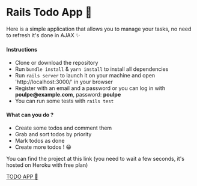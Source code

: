 <h1>Rails Todo App 🐙</h1>

<p>Here is a simple application that allows you to manage your tasks, no need to refresh it's done in AJAX ✨</p>

<h4>Instructions</h4>
<ul>
  <li>Clone or download the repository</li>
  <li>Run <code>bundle install</code> & <code>yarn install</code> to install all dependencies</li>
  <li>Run <code>rails server</code> to launch it on your machine and open 'http://localhost:3000/' in your browser</li>
  <li>Register with an email and a password or you can log in with <b>poulpe@example.com</b>, password: <b>poulpe</b></li>
  <li>You can run some tests with <code>rails test</code></li>
</ul>

<h4>What can you do ?</h4>
<ul>
  <li>Create some todos and comment them</li>
  <li>Grab and sort todos by priority</li>
  <li>Mark todos as done</li>
  <li>Create more todos ! 😁</li>
</ul>

<p>You can find the project at this link (you need to wait a few seconds, it's hosted on Heroku with free plan)</p>
<a href="https://bb-todo-app.herokuapp.com/" target="_blank">TODO APP 📆</a>

